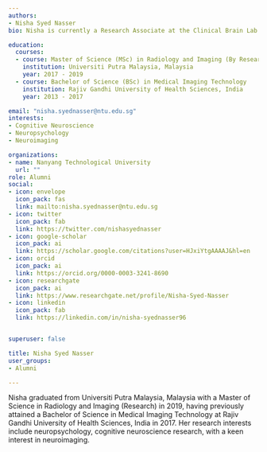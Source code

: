 ```yaml
---
authors:
- Nisha Syed Nasser
bio: Nisha is currently a Research Associate at the Clinical Brain Lab. 

education:
  courses:
  - course: Master of Science (MSc) in Radiology and Imaging (By Research)
    institution: Universiti Putra Malaysia, Malaysia
    year: 2017 - 2019
  - course: Bachelor of Science (BSc) in Medical Imaging Technology
    institution: Rajiv Gandhi University of Health Sciences, India
    year: 2013 - 2017

email: "nisha.syednasser@ntu.edu.sg"
interests:
- Cognitive Neuroscience
- Neuropsychology
- Neuroimaging

organizations:
- name: Nanyang Technological University
  url: ""
role: Alumni
social:
- icon: envelope
  icon_pack: fas
  link: mailto:nisha.syednasser@ntu.edu.sg
- icon: twitter
  icon_pack: fab
  link: https://twitter.com/nishasyednasser
- icon: google-scholar
  icon_pack: ai
  link: https://scholar.google.com/citations?user=HJxiYtgAAAAJ&hl=en
- icon: orcid
  icon_pack: ai
  link: https://orcid.org/0000-0003-3241-8690
- icon: researchgate
  icon_pack: ai
  link: https://www.researchgate.net/profile/Nisha-Syed-Nasser
- icon: linkedin
  icon_pack: fab
  link: https://linkedin.com/in/nisha-syednasser96


superuser: false

title: Nisha Syed Nasser
user_groups:
- Alumni

---
```


Nisha graduated from Universiti Putra Malaysia, Malaysia with a Master of Science in Radiology and Imaging (Research) in 2019, having previously attained a Bachelor of Science in Medical Imaging Technology at Rajiv Gandhi University of Health Sciences, India in 2017. Her research interests include neuropsychology, cognitive neuroscience research, with a keen interest in neuroimaging. 
